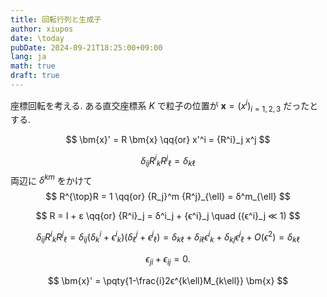 ```yaml
---
title: 回転行列と生成子
author: xiupos
date: \today
pubDate: 2024-09-21T18:25:00+09:00
lang: ja
math: true
draft: true
---
```


座標回転を考える. ある直交座標系 $K$ で粒子の位置が $\bm{x}=(x^i)_{i=1,2,3}$ だったとする.

$$
\bm{x}' = R \bm{x} \qq{or} x'^i = {R^i}_j x^j
$$

$$
δ_{ij} {R^i}_k {R^j}_{\ell} = δ_{k\ell}
$$
両辺に $δ^{km}$ をかけて
$$
R^{\top}R = 1 \qq{or} {R_j}^m {R^j}_{\ell} = δ^m_{\ell}
$$

$$
R = I + ε \qq{or} {R^i}_j = δ^i_j + {ϵ^i}_j \quad ({ϵ^i}_j ≪ 1)
$$

$$
δ_{ij} {R^i}_k {R^j}_{\ell} = δ_{ij} (δ^i_k + {ϵ^i}_k)(δ^j_{\ell} + {ϵ^j}_{\ell}) = δ_{k\ell} + δ_{i\ell} {ϵ^i}_k + δ_{kj} {ϵ^j}_{\ell} + O(ϵ^2) = δ_{k\ell}
$$

$$
ϵ_{ji} + ϵ_{ij} = 0.
$$

$$
\bm{x}' = \pqty{1-\frac{i}2ϵ^{k\ell}M_{k\ell}} \bm{x}
$$

